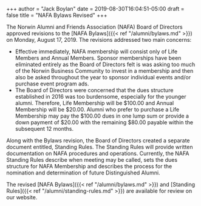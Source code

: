 +++
author = "Jack Boylan"
date = 2019-08-30T16:04:51-05:00
draft = false
title = "NAFA Bylaws Revised"
+++

The Norwin Alumni and Friends Association (NAFA) Board of Directors approved revisions to the [NAFA Bylaws]({{< ref "/alumni/bylaws.md" >}}) on Monday, August 17, 2019. The revisions addressed two main concerns:

* Effective immediately, NAFA membership will consist only of Life Members and Annual Members. Sponsor memberships have been eliminated entirely as the Board of Directors felt is was asking too much of the Norwin Business Community to invest in a membership and then also be asked throughout the year to sponsor individual events and/or purchase event program ads.
* The Board of Directors were concerned that the dues structure established in 2016 was too burdensome, especially for the younger alumni. Therefore, Life Membership will be $100.00 and Annual Membership will be $20.00. Alumni who prefer to purchase a Life Membership may pay the $100.00 dues in one lump sum or provide a down payment of $20.00 with the remaining $80.00 payable within the subsequent 12 months.

Along with the Bylaws revision, the Board of Directors created a separate document entitled, Standing Rules. The Standing Rules will provide written documentation on NAFA procedures and operations. Currently, the NAFA Standing Rules describe when meeting may be called, sets the dues structure for NAFA Membership and describes the process for the nomination and determination of future Distinguished Alumni.

The revised [NAFA Bylaws]({{< ref "/alumni/bylaws.md" >}}) and [Standing Rules]({{< ref "/alumni/standing-rules.md" >}}) are available for review on our website.
